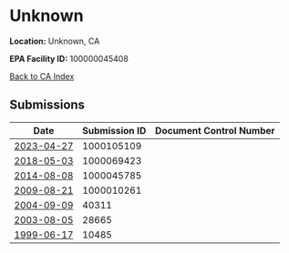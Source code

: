# Unknown

**Location:** Unknown, CA

**EPA Facility ID:** 100000045408

[Back to CA Index](../../index.md)

## Submissions

| Date | Submission ID | Document Control Number |
|------|--------------|-------------------------|
| [2023-04-27](submissions/1000105109.md) | 1000105109 |  |
| [2018-05-03](submissions/1000069423.md) | 1000069423 |  |
| [2014-08-08](submissions/1000045785.md) | 1000045785 |  |
| [2009-08-21](submissions/1000010261.md) | 1000010261 |  |
| [2004-09-09](submissions/40311.md) | 40311 |  |
| [2003-08-05](submissions/28665.md) | 28665 |  |
| [1999-06-17](submissions/10485.md) | 10485 |  |
